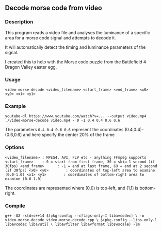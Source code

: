 ## Decode morse code from video

### Description

This program reads a video file and analyses the luminance of a specific area for a morse code signal and attempts to decode it.

It will automatically detect the timing and luminance parameters of the signal.

I created this to help with the Morse code puzzle from the Battlefield 4 Dragon Valley easter egg.

### Usage

`video-morse-decode <video_filename> <start_frame> <end_frame> <x0> <y0> <x1> <y1>`

### Example

`
youtube-dl https://www.youtube.com/watch?v=... --output video.mp4
./video-morse-decode video.mp4 - 0 -1 0.4 0.4 0.6 0.6
`

The parameters `0.4 0.4 0.6 0.6` represent the coordinates (0.4,0.4)-(0.6,0.6) and here specify the center 20% of the frame

### Options
`
<video_filename> : MPEG4, AVI, FLV etc - anything FFmpeg supports
<start_frame>    : 0 = start from first frame, 30 = skip 1 second (if 30fps)
<end_frame>      : -1 = end at last frame, 60 = end at 2 second (if 30fps)
<x0> <y0>        : coordinates of top-left area to examine (0.0-1.0)
<x1> <y1>        : coordinates of bottom-right area to examine (0.0-1.0)
`

The coordinates are represented where (0,0) is top-left, and (1,1) is bottom-right.

### Compile

`g++ -O2 -std=c++14 $(pkg-config --cflags-only-I libavcodec) \
-o video-morse-decode video-morse-decode.cpp \
$(pkg-config --libs-only-l libavcodec libavutil \
libavfilter libavformat libswscale) -lm
`
